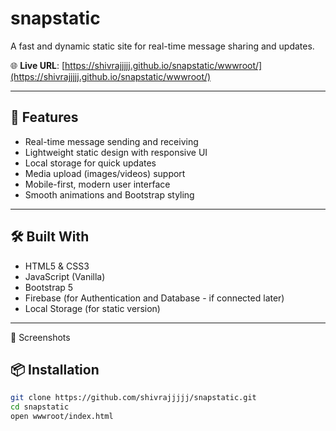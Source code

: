 # snapstatic

A fast and dynamic static site for real-time message sharing and updates.

🌐 **Live URL**: [https://shivrajjjjj.github.io/snapstatic/wwwroot/](https://shivrajjjjj.github.io/snapstatic/wwwroot/)

---

## 🚀 Features

- Real-time message sending and receiving
- Lightweight static design with responsive UI
- Local storage for quick updates
- Media upload (images/videos) support
- Mobile-first, modern user interface
- Smooth animations and Bootstrap styling

---

## 🛠️ Built With

- HTML5 & CSS3
- JavaScript (Vanilla)
- Bootstrap 5
- Firebase (for Authentication and Database - if connected later)
- Local Storage (for static version)

---
📸 Screenshots


## 📦 Installation

```bash
git clone https://github.com/shivrajjjjj/snapstatic.git
cd snapstatic
open wwwroot/index.html
